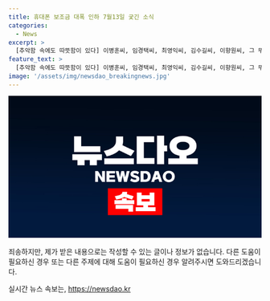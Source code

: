```yaml
---
title: 휴대폰 보조금 대폭 인하 7월13일 궂긴 소식
categories:
  - News
excerpt: >
  [추악함 속에도 따뜻함이 있다] 이병훈씨, 임경택씨, 최영익씨, 김수길씨, 이향원씨, 그 뚜렷한 이름들이 썩어가는 세상에서 얇고 털털한 무덤에 걸리는 기묘한 빛을 품고, 우리를 살려냅니다. 함께 웃고 울며 살아왔던 이들의 힘찬 생애를 기억하며, 그들의 가족들이 위로받기를 바랍니다. - 종합22면
feature_text: >
  [추악함 속에도 따뜻함이 있다] 이병훈씨, 임경택씨, 최영익씨, 김수길씨, 이향원씨, 그 뚜렷한 이름들이 썩어가는 세상에서 얇고 털털한 무덤에 걸리는 기묘한 빛을 품고, 우리를 살려냅니다. 함께 웃고 울며 살아왔던 이들의 힘찬 생애를 기억하며, 그들의 가족들이 위로받기를 바랍니다. - 종합22면
image: '/assets/img/newsdao_breakingnews.jpg'
---
```


<p><img src="/assets/img/newsdao_breakingnews.jpg" alt="flaretime 속보" /></p>

<p>죄송하지만, 제가 받은 내용으로는 작성할 수 있는 글이나 정보가 없습니다. 다른 도움이 필요하신 경우 또는 다른 주제에 대해 도움이 필요하신 경우 알려주시면 도와드리겠습니다.</p>
실시간 뉴스 속보는, <a href="https://newsdao.kr" rel="dofollow">https://newsdao.kr</a>


